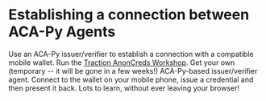 # Establishing a connection between ACA-Py Agents

Use an ACA-Py issuer/verifier to establish a connection with a compatible mobile
wallet. Run the [Traction AnonCreds Workshop]. Get your own (temporary -- it
will be gone in a few weeks!) ACA-Py-based issuer/verifier
agent. Connect to the wallet on your mobile phone, issue a credential and then
present it back. Lots to learn, without ever leaving your browser!

[Traction AnonCreds Workshop]: ../demo/ACA-Py-Workshop.md
